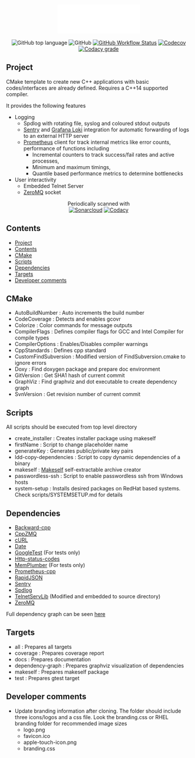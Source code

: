 <div align="center" width="50">
<img src=scripts/data/logo.png>

![GitHub top language](https://img.shields.io/github/languages/top/egecetin/Repo-Init?style=for-the-badge)
![GitHub](https://img.shields.io/github/license/egecetin/Repo-Init?style=for-the-badge)
[![GitHub Workflow Status](https://img.shields.io/github/actions/workflow/status/egecetin/Repo-Init/build_and_test.yml?label=Actions&branch=master&logo=github&style=for-the-badge)](https://github.com/egecetin/Repo-Init/actions/workflows/build_and_test.yml)
[![Codecov](https://img.shields.io/codecov/c/github/egecetin/Repo-Init?logo=codecov&logoColor=white&style=for-the-badge)](https://app.codecov.io/gh/egecetin/Repo-Init)
[![Codacy grade](https://img.shields.io/codacy/grade/33df0cae00b84c25b09df2561c10fe3a?logo=codacy&style=for-the-badge)](https://app.codacy.com/gh/egecetin/Repo-Init/dashboard?utm_source=gh&utm_medium=referral&utm_content=&utm_campaign=Badge_grade)
</div>

## Project
CMake template to create new C++ applications with basic codes/interfaces are already defined. Requires a C++14 supported compiler.

It provides the following features
  - Logging
    - Spdlog with rotating file, syslog and coloured stdout outputs
    - [Sentry](https://sentry.io/) and [Grafana Loki](https://grafana.com/oss/loki/) integration for automatic forwarding of logs to an external HTTP server
    - [Prometheus](https://prometheus.io/) client for track internal metrics like error counts, performance of functions including
      - Incremental counters to track success/fail rates and active processes,
      - Minimum and maximum timings,
      - Quantile based performance metrics to determine bottlenecks
  - User interactivity
    - Embedded Telnet Server
    - [ZeroMQ](https://zeromq.org/) socket

<div align="center" width="50">
  Periodically scanned with<br>
  <a href="https://sonarcloud.io/summary/overall?id=egecetin_Repo-Init" target="_blank"><img src="https://img.shields.io/badge/Sonarcloud-%23FFFFFF.svg?&style=for-the-badge&logo=sonarcloud&logoColor=F3702A" height="35px" alt="Sonarcloud"></a>
  <a href="https://app.codacy.com/gh/egecetin/Repo-Init/dashboard" target="_blank"><img src="https://img.shields.io/badge/Codacy-%23FFFFFF.svg?&style=for-the-badge&logo=codacy&logoColor=222F29" height="35px" alt="Codacy"></a>
</div>

## Contents

- [Project](#project)
- [Contents](#contents)
- [CMake](#cmake)
- [Scripts](#scripts)
- [Dependencies](#dependencies)
- [Targets](#targets)
- [Developer comments](#developer-comments)

## CMake

- AutoBuildNumber       : Auto increments the build number
- CodeCoverage          : Detects and enables gcovr
- Colorize              : Color commands for message outputs
- CompilerFlags         : Defines compiler flags for GCC and Intel Compiler for compile types
- CompilerOptions       : Enables/Disables compiler warnings
- CppStandards          : Defines cpp standard
- CustomFindSubversion  : Modified version of FindSubversion.cmake to ignore errors
- Doxy                  : Find doxygen package and prepare doc environment
- GitVersion            : Get SHA1 hash of current commit
- GraphViz              : Find graphviz and dot executable to create dependency graph
- SvnVersion            : Get revision number of current commit

## Scripts

All scripts should be executed from top level directory

- create_installer      : Creates installer package using makeself
- firstName             : Script to change placeholder name
- generateKey           : Generates public/private key pairs
- ldd-copy-dependencies : Script to copy dynamic dependencies of a binary
- makeself              : [Makeself](https://github.com/megastep/makeself) self-extractable archive creator
- passwordless-ssh      : Script to enable passwordless ssh from Windows hosts
- system-setup          : Installs desired packages on RedHat based systems. Check scripts/SYSTEMSETUP.md for details

## Dependencies

 - [Backward-cpp](https://github.com/bombela/backward-cpp)
 - [CppZMQ](https://github.com/zeromq/cppzmq.git)
 - [cURL](https://github.com/curl/curl)
 - [Date](https://github.com/HowardHinnant/date.git)
 - [GoogleTest](https://github.com/google/googletest.git) (For tests only)
 - [Http-status-codes](https://github.com/j-ulrich/http-status-codes-cpp.git)
 - [MemPlumber](https://github.com/seladb/MemPlumber.git) (For tests only)
 - [Prometheus-cpp](https://github.com/jupp0r/prometheus-cpp.git)
 - [RapidJSON](https://github.com/Tencent/rapidjson.git)
 - [Sentry](https://github.com/getsentry/sentry-native.git)
 - [Spdlog](https://github.com/gabime/spdlog.git)
 - [TelnetServLib](https://github.com/lukemalcolm/TelnetServLib.git) (Modified and embedded to source directory)
 - [ZeroMQ](https://github.com/zeromq/libzmq.git)

Full dependency graph can be seen [here](doc/XXX-tree.svg)

## Targets

 - all              : Prepares all targets
 - coverage         : Prepares coverage report
 - docs             : Prepares documentation
 - dependency-graph : Prepares graphviz visualization of dependencies
 - makeself         : Prepares makeself package
 - test             : Prepares gtest target

## Developer comments

 - Update branding information after cloning. The folder should include three icons/logos and a css file. Look the branding.css or RHEL branding folder for recommended image sizes
   - logo.png
   - favicon.ico
   - apple-touch-icon.png
   - branding.css
